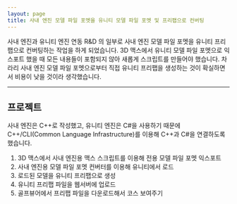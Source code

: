 ```yaml
---
layout: page
title: 사내 엔진 모델 파일 포멧을 유니티 모델 파일 포멧 및 프리팹으로 컨버팅
---
```


사내 엔진과 유니티 엔진 연동 R&D 의 일부로 사내 엔진 모델 파일 포멧을 유니티 프리팹으로 컨버팅하는 작업을 하게 되었습니다. 3D 맥스에서 유니티 모델 파일 포멧으로 익스포트 했을 때 모든 내용들이 포함되지 않아 새롭게 스크립트를 만들어야 했습니다. 차라리 사내 엔진 모델 파일 포멧으로부터 직접 유니티 프리팹을 생성하는 것이 확실하면서 비용이 낮을 것이라 생각했습니다.  

---

## 프로젝트
사내 엔진은 C++로 작성했고, 유니티 엔진은 C#을 사용하기 때문에 C++/CLI(Common Language Infrastructure)를 이용해 C++과 C#을 연결하도록 했습니다.

1. 3D 맥스에서 사내 엔진용 맥스 스크립트를 이용해 전용 모델 파일 포멧 익스포트
2. 사내 엔진용 모델 파일 포멧 컨버터를 이용해 유니티에서 로드
3. 로드된 모델을 유니티 프리팹으로 생성
4. 유니티 프리팹 파일을 웹서버에 업로드
5. 골프뷰어에서 프리팹 파일을 다운로드해서 코스 보여주기

